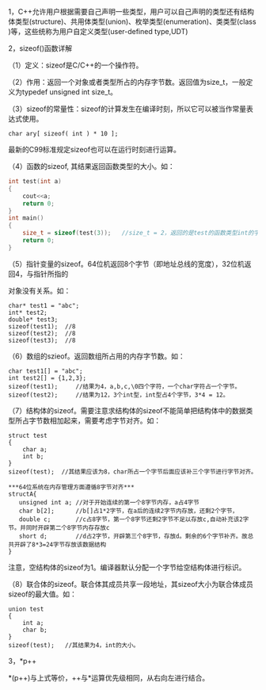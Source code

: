 1，C++允许用户根据需要自己声明一些类型，用户可以自己声明的类型还有结构体类型(structure)、共用体类型(union)、枚举类型(enumeration)、类类型(class )等，这些统称为用户自定义类型(user-defined type,UDT)

2，sizeof()函数详解

（1）定义：sizeof是C/C++的一个操作符。

（2）作用：返回一个对象或者类型所占的内存字节数。返回值为size_t，一般定义为typedef unsigned int size_t。

（3）sizeof的常量性：sizeof的计算发生在编译时刻，所以它可以被当作常量表达式使用。

```
char ary[ sizeof( int ) * 10 ]; 
```

最新的C99标准规定sizeof也可以在运行时刻进行运算。

（4）函数的sizeof, 其结果返回函数类型的大小。如：

```c++
int test(int a)
{
    cout<<a;
    return 0;
}
int main()
{
    size_t = sizeof(test(3));   //size_t = 2，返回的是test的函数类型int的字节，函数没有被调用。
    return 0;
}
```

（5）指针变量的sizeof。64位机返回8个字节（即地址总线的宽度），32位机返回4，与指针所指的

对象没有关系。如：

```
char* test1 = "abc";
int* test2;
double* test3;
sizeof(test1);  //8
sizeof(test2);  //8
sizeof(test3);  //8
```

（6）数组的szieof。返回数组所占用的内存字节数。如：

```
char test1[] = "abc";
int test2[] = {1,2,3};
sizeof(test1);     //结果为4，a,b,c,\0四个字符，一个char字符占一个字节。
sizeof(test2);     //结果为12，3个int型，int型占4个字节，3*4 = 12。
```

（7）结构体的sizeof。需要注意求结构体的sizeof不能简单把结构体中的数据类型所占字节数相加起来，需要考虑字节对齐。如：

```
struct test
{
	char a;
	int b;
}
sizeof(test);  //其结果应该为8，char所占一个字节后面应该补三个字节进行字节对齐。
```

```
***64位系统在内存管理方面遵循8字节对齐***
structA{
   unsigned int a; //对于开始连续的第一个8字节内存，a占4字节 
   char b[2];      //b[]占1*2字节，在a后的连续2字节内存放，还剩2个字节，
   double c;       //c占8字节，第一个8字节还剩2字节不足以存放c,自动补充该2字节。并同时开辟第二个8字节内存存放c
   short d;        //d占2字节，开辟第三个8字节，存放d。剩余的6个字节补齐。故总共开辟了8*3=24字节存放该数据结构
}
```

注意，空结构体的sizeof为1。编译器默认分配一个字节给空结构体进行标识。

（8）联合体的sizeof。联合体其成员共享一段地址，其sizeof大小为联合体成员sizeof的最大值。如：

```
union test
{
	int a;
	char b;
}
sizeof(test);   //其结果为4，int的大小。
```

3，*p++ 

*(p++)与上式等价，++与\*运算优先级相同，从右向左进行结合。